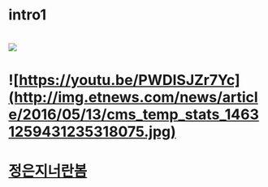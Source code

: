 # intro1

# ![](https://dispatch.cdnser.be/wp-content/uploads/2017/05/01946f981e26b702d658f6210fbc8810.jpg)

# ![https://youtu.be/PWDISJZr7Yc](http://img.etnews.com/news/article/2016/05/13/cms_temp_stats_14631259431235318075.jpg)

# [정은지너란봄](https://youtu.be/PWDISJZr7Yc)
